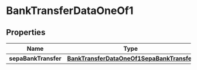 

# BankTransferDataOneOf1


## Properties

| Name | Type | Description | Notes |
|------------ | ------------- | ------------- | -------------|
|**sepaBankTransfer** | [**BankTransferDataOneOf1SepaBankTransfer**](BankTransferDataOneOf1SepaBankTransfer.md) |  |  |



